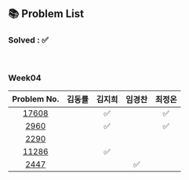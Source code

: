 ## 📚 Problem List 

### Solved : ✅

<br>

### Week04

|Problem No.|김동률|김지희|임경찬|최정온|
|:-----------:|:-----:|:----:|:----:|:----:|
|[17608](https://www.acmicpc.net/problem/17608)|   |✅|  |✅|
|[2960](https://www.acmicpc.net/problem/2960)|   |✅|  |✅|
|[2290](https://www.acmicpc.net/problem/2290)|   |  |  |   |
|[11286](https://www.acmicpc.net/problem/11286)|   |✅|  |   |
|[2447](https://www.acmicpc.net/problem/2447)|   |  |✅|   |

